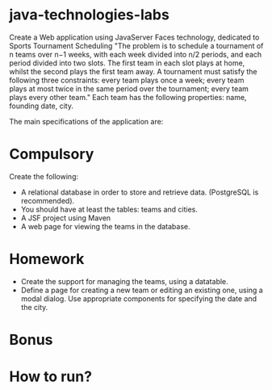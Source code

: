 # java-technologies-labs
Create a Web application using JavaServer Faces technology, dedicated to Sports Tournament Scheduling
"The problem is to schedule a tournament of n teams over n−1 weeks, with each week divided into n/2 periods, and each period divided into two slots.
The first team in each slot plays at home, whilst the second plays the first team away.
A tournament must satisfy the following three constraints: every team plays once a week; every team plays at most twice in the same period over the tournament; every team plays every other team."
Each team has the following properties: name, founding date, city.

The main specifications of the application are:
# Compulsory
Create the following:

* A relational database in order to store and retrieve data. (PostgreSQL is recommended).
* You should have at least the tables: teams and cities.
* A JSF project using Maven
* A web page for viewing the teams in the database.

# Homework
* Create the support for managing the teams, using a datatable.
* Define a page for creating a new team or editing an existing one, using a modal dialog. Use appropriate components for specifying the date and the city.

# Bonus


# How to run?

